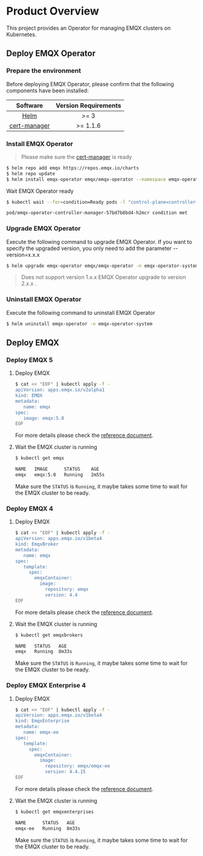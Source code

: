 # Product Overview

This project provides an Operator for managing EMQX clusters on Kubernetes.

## Deploy EMQX Operator

### Prepare the environment

Before deploying EMQX Operator, please confirm that the following components have been installed:

| Software                | Version Requirements |
|:-----------------------:|:--------------------:|
|  [Helm](https://helm.sh)                 |  >= 3           |
|  [cert-manager](https://cert-manager.io) |  >= 1.1.6       |

### Install EMQX Operator

> Please make sure the [cert-manager](https://cert-manager.io) is ready

```bash
$ helm repo add emqx https://repos.emqx.io/charts
$ helm repo update
$ helm install emqx-operator emqx/emqx-operator --namespace emqx-operator-system --create-namespace
```

Wait EMQX Operator ready

```bash
$ kubectl wait --for=condition=Ready pods -l "control-plane=controller-manager" -n emqx-operator-system

pod/emqx-operator-controller-manager-57bd7b8bd4-h2mcr condition met
```

### Upgrade EMQX Operator

Execute the following command to upgrade EMQX Operator. If you want to specify the upgraded version, you only need to add the parameter --version=x.x.x

```bash
$ helm upgrade emqx-operator emqx/emqx-operator -n emqx-operator-system
```

> Does not support version 1.x.x EMQX Operator upgrade to version 2.x.x .

### Uninstall EMQX Operator

Execute the following command to uninstall EMQX Operator

```bash
$ helm uninstall emqx-operator -n emqx-operator-system
```

## Deploy EMQX

### Deploy EMQX 5

1. Deploy EMQX

   ```bash
   $ cat << "EOF" | kubectl apply -f -
   apiVersion: apps.emqx.io/v2alpha1
   kind: EMQX
   metadata:
      name: emqx
   spec:
      image: emqx:5.0
   EOF
   ```

   For more details please check the [reference document](https://github.com/emqx/emqx-operator/blob/main/docs/en_US/reference/v2alpha1-reference.md).

2. Wait the EMQX cluster is running

   ```bash
   $ kubectl get emqx

   NAME   IMAGE      STATUS    AGE
   emqx   emqx:5.0   Running   2m55s
   ```

   Make sure the `STATUS` is `Running`, it maybe takes some time to wait for the EMQX cluster to be ready.

### Deploy EMQX 4

1. Deploy EMQX

   ```bash
   $ cat << "EOF" | kubectl apply -f -
   apiVersion: apps.emqx.io/v1beta4
   kind: EmqxBroker
   metadata:
      name: emqx
   spec:
      template:
        spec:
          emqxContainer:
            image:
              repository: emqx
              version: 4.4
   EOF
   ```

   For more details please check the [reference document](https://github.com/emqx/emqx-operator/blob/main/docs/en_US/reference/v1beta4-reference.md).

2. Wait the EMQX cluster is running

   ```bash
   $ kubectl get emqxbrokers

   NAME   STATUS   AGE
   emqx   Running  8m33s
   ```

   Make sure the `STATUS` is `Running`, it maybe takes some time to wait for the EMQX cluster to be ready.

### Deploy EMQX Enterprise 4

1. Deploy EMQX

    ```bash
    $ cat << "EOF" | kubectl apply -f -
    apiVersion: apps.emqx.io/v1beta4
    kind: EmqxEnterprise
    metadata:
       name: emqx-ee
    spec:
       template:
         spec:
           emqxContainer:
             image:
               repository: emqx/emqx-ee
               version: 4.4.15
    EOF
    ```

    For more details please check the [reference document](https://github.com/emqx/emqx-operator/blob/main/docs/en_US/reference/v1beta4-reference.md).

2. Wait the EMQX cluster is running

   ```bash
   $ kubectl get emqxenterprises

   NAME      STATUS   AGE
   emqx-ee   Running  8m33s
   ```

   Make sure the `STATUS` is `Running`, it maybe takes some time to wait for the EMQX cluster to be ready.